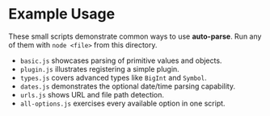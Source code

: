 # Example Usage

These small scripts demonstrate common ways to use **auto-parse**. Run any of
them with `node <file>` from this directory.

- `basic.js` showcases parsing of primitive values and objects.
- `plugin.js` illustrates registering a simple plugin.
- `types.js` covers advanced types like `BigInt` and `Symbol`.
- `dates.js` demonstrates the optional date/time parsing capability.
- `urls.js` shows URL and file path detection.
- `all-options.js` exercises every available option in one script.
